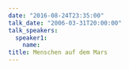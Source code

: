```yaml
---
date: "2016-08-24T23:35:00"
talk_date: "2006-03-31T20:00:00"
talk_speakers:
  speaker1:
    name:
title: Menschen auf dem Mars
---
```

